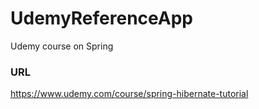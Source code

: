 # UdemyReferenceApp

Udemy course on Spring

### URL
https://www.udemy.com/course/spring-hibernate-tutorial
